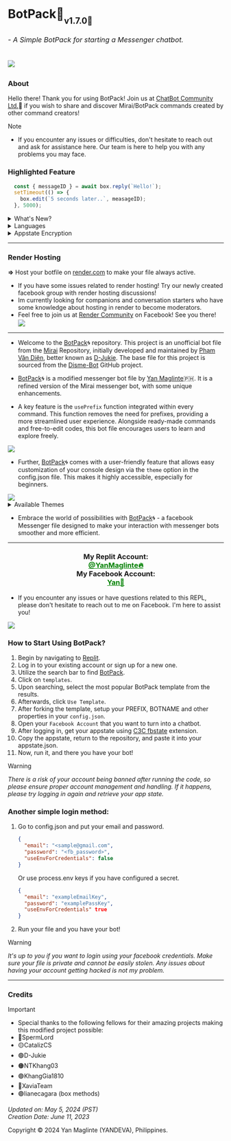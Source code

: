 <h1>BotPack🤖<sub><sub>v1.7.0🚀</sub><br><sub><sub><h6>- A Simple BotPack for starting a Messenger chatbot.</h6></sub></sub></sub>

<img align="center" src="https://i.ibb.co/gMMvsYf/20240125-225244-0000.png"></a>

<h3>About</h3>

Hello there! Thank you for using BotPack! Join us at [ChatBot Community Ltd.](https://www.facebook.com/groups/178711334798450/?ref=share)🍪 if you wish to share and discover Mirai/BotPack commands created by other command creators!

> [!NOTE]
> - If you encounter any issues or difficulties, don't hesitate to reach out and ask for assistance here. Our team is here to help you with any problems you may face.


### Highlighted Feature
```js
  const { messageID } = await box.reply(`Hello!`);
  setTimeout(() => {
    box.edit(`5 seconds later..`, measageID);
  }, 5000);
```
  

<details>
  <summary>What's New?</summary>
  - New Box Feature for sending response using the bot.
  - New Env Credentials feature to hide your credentials.
</details>

<details>
  <summary>Languages</summary>
  
> - en = English-US 
> - vi = Vietnamese 
> - tl = Tagalog 
> - cb = Bisaya/Cebuano
> - bd = Bengali 
> - ar = Arabic

Go to your config.json and set it in the language property:
```json
{
  "language": "en",
}
```

Looking for a French language translation done by a local French! Your contribution would be greatly appreciated, and credits will be provided!
</details>

<details>
  <summary>Appstate Encryption</summary>
  
  Are you having an issue about getting your account stolen or hacked? This might due to your appstate provided which is stolen by other users. If you feel unsecure, try setting up *"encryptSt"* to *true* in the **config.json**.
  
  ```json
  {
    "encrpytSt": true
  }
  ```

  Encrypting won't affect the bot process and will only make the appstate harder to be used by thiefs and hackers. Furthermore, it may get laggy when opening the appstate.json after being encrypted but still it is worth a shot.
  
</details>

---
### Render Hosting
__=>__ Host your botfile on [render.com](https://dashboard.render.com) to make your file always active.
- If you have some issues related to render hosting! Try our newly created facebook group with render hosting discussions!
- Im currently looking for companions and conversation starters who have some knowledge about hosting in render to become moderators.
- Feel free to join us at [Render Community](https://www.facebook.com/groups/7389392131128817/?ref=share) on Facebook! See you there!
[<img align="center" src="https://i.ibb.co/DMXyLm3/Picsart-24-02-14-12-25-06-014.jpg">](https://www.facebook.com/groups/7389392131128817/?ref=share&mibextid=NSMWBT)
</h1>

---

- Welcome to the [BotPack](https://replit.com/@YanMaglinte/BotPack)🌀 repository. This project is an unofficial bot file from the [Mirai](https://github.com/m1raibot/miraiv2) Repository, initially developed and maintained by [Phạm Văn Diện](https://github.com/D-Jukie/Disme-Bot.git), better known as [D-Jukie](https://github.com/D-Jukie). The base file for this project is sourced from the [Disme-Bot](https://github.com/D-Jukie/Disme-Bot.git) GitHub project.

- [BotPack](https://replit.com/@YanMaglinte/BotPack)🌀 is a modified messenger bot file by [Yan Maglinte](https://replit.com/@YanMaglinte)🇵🇭. It is a refined version of the Mirai messenger bot, with some unique enhancements. 

- A key feature is the `usePrefix` function integrated within every command. This function removes the need for prefixes, providing a more streamlined user experience. Alongside ready-made commands and free-to-edit codes, this bot file encourages users to learn and explore freely.
<img align="center" src="https://i.imgur.com/Je8NbDn.jpg"/>

- Further, [BotPack](https://replit.com/@YanMaglinte/BotPack)🌀 comes with a user-friendly feature that allows easy customization of your console design via the `theme` option in the config.json file. This makes it highly accessible, especially for beginners.
<img align="center" src="https://i.imgur.com/wHD2zXv.jpg"/>

<details>
  <summary>Available Themes</summary>
  
> - Blue
> - Aqua
> - Fiery
> - Orange
> - Pink
> - Red
> - Retro
> - Sunlight
> - Teen
> - Summer
> - Flower
> - Ghost
> - Purple
> - Rainbow
> - Hacker

Go to your `config.json` and set it in the language property:
```json
{
  "DESIGN": {
    "Title": "BotPack",
    "Theme": "Blue",
    "Admin": "YOUR_NAME"
  }
}
```
</details>

- Embrace the world of possibilities with [BotPack](https://replit.com/@YanMaglinte/BotPack)🌀 - a facebook Messenger file designed to make your interaction with messenger bots smoother and more efficient.
---
<div align="center">
      <h3>My Replit Account:
      <a href="https://replit.com/@YanMaglinte" style="color: green;"><br>@YanMaglinte🔥</a>
        <br>
        My Facebook Account:<a href="https://www.facebook.com/yandeva.me?mibextid=b06tZ0" style="color: green;"><br>Yan🚀</a></h3></div>

- If you encounter any issues or have questions related to this REPL, please don't hesitate to reach out to me on Facebook. I'm here to assist you!

<img align="center" src="https://i.ibb.co/z4d9ttK/Screenshot-2024-01-25-06-40-30-01-a23b203fd3aafc6dcb84e438dda678b6.jpg"/>

### **How to Start Using BotPack?**

1. Begin by navigating to [Replit](https://replit.com).
2. Log in to your existing account or sign up for a new one.
3. Utilize the search bar to find [BotPack](https://replit.com/@YanMaglinte/BotPack).
4. Click on `templates`.
5. Upon searching, select the most popular BotPack template from the results.
6. Afterwards, click `Use Template`.
7. After forking the template, setup your PREFIX, BOTNAME and other properties in your `config.json`.
8. Open your `Facebook Account` that you want to turn into a chatbot.
9. After logging in, get your appstate using [C3C fbstate](https://github.com/c3cbot/c3c-fbstate/archive/refs/tags/1.5.zip) extension.
10. Copy the appstate, return to the repository, and paste it into your appstate.json.
11. Now, run it, and there you have your bot!

> [!WARNING]
> *There is a risk of your account being banned after running the code, so please ensure proper account management and handling. If it happens, please try logging in again and retrieve your app state.*

### Another simple login method:
1. Go to config.json and put your email and password.
   ```json
   {
     "email": "<sample@gmail.com",
     "password": "<fb_password>",
     "useEnvForCredentials": false
   }
   ```
   Or use process.env keys if you have configured a secret.
   ```json
   {
     "email": "exampleEmailKey",
     "password": "examplePassKey",
     "useEnvForCredentials" true
   }
   ```
3. Run your file and you have your bot!

> [!WARNING]
> *It's up to you if you want to login using your facebook credentials. Make sure your file is private and cannot be easily stolen. Any issues about having your account getting hacked is not my problem.*

---

### Credits
> [!IMPORTANT]
> - Special thanks to the following fellows for their amazing projects making this modified project possible:
> - 🔴SpermLord
> - 🟡CatalizCS
> - 🟢D-Jukie
> - 🟠NTKhang03
> - 🟣KhangGia1810
> - 🔵XaviaTeam
> - 🟣lianecagara (box methods)
>   
> _Updated on: May 5, 2024 (PST)<br>Creation Date: June 11, 2023_

Copyright © 2024 Yan Maglinte (YANDEVA), Philippines.<br>
